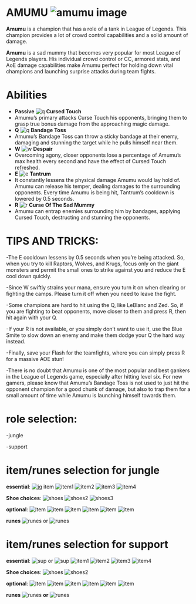 # AMUMU ![amumu image](https://static.wikia.nocookie.net/leagueoflegends/images/4/40/Amumu_OriginalSquare.png/revision/latest/scale-to-width-down/46?cb=20150402215322)
**Amumu** is a champion that has a role of a tank in League of Legends. This champion provides a lot of crowd control capabilities and a solid amount of damage.

**Amumu** is a sad mummy that becomes very popular for most League of Legends players. His individual crowd control or CC, armored stats, and AoE damage capabilities make Amumu perfect for holding down vital champions and launching surprise attacks during team fights.

# Abilities
- **Passive** ![q](https://static.wikia.nocookie.net/leagueoflegends/images/2/2d/Alistar_Triumphant_Roar.png/revision/latest?cb=20240906060904) **Cursed Touch** 
- Amumu’s primary attacks Curse Touch his opponents, bringing them to grasp true bonus damage from the approaching magic damage.
- **Q** ![q](https://static.wikia.nocookie.net/leagueoflegends/images/8/8b/Alistar_Pulverize.png/revision/latest?cb=20240906060746) **Bandage Toss**
- Amumu’s Bandage Toss can throw a sticky bandage at their enemy, damaging and stunning the target while he pulls himself near them.
- **W** ![w](https://static.wikia.nocookie.net/leagueoflegends/images/f/f6/Alistar_Headbutt.png/revision/latest?cb=20240906060715) **Despair**
- Overcoming agony, closer opponents lose a percentage of Amumu’s max health every second and have the effect of Cursed Touch refreshed.
- **E** ![e](https://static.wikia.nocookie.net/leagueoflegends/images/1/1c/Alistar_Trample.png/revision/latest?cb=20240906060838) **Tantrum**
- It constantly lessens the physical damage Amumu would lay hold of. Amumu can release his temper, dealing damages to the surrounding opponents. Every time Amumu is being hit, Tantrum’s cooldown is lowered by 0.5 seconds.
- **R** ![r](https://static.wikia.nocookie.net/leagueoflegends/images/6/62/Alistar_Unbreakable_Will.png/revision/latest?cb=20240906061000) **Curse Of The Sad Mummy**
- Amumu can entrap enemies surrounding him by bandages, applying Cursed Touch, destructing and stunning the opponents.
  
# TIPS AND TRICKS:
-The E cooldown lessens by 0.5 seconds when you’re being attacked. So, when you try to kill Raptors, Wolves, and Krugs, focus only on the giant monsters and permit the small ones to strike against you and reduce the E cool down quickly.

-Since W swiftly strains your mana, ensure you turn it on when clearing or fighting the camps. Please turn it off when you need to leave the fight.

-Some champions are hard to hit using the Q, like LeBlanc and Zed. So, if you are fighting to beat opponents, move closer to them and press R, then hit again with your Q.

-If your R is not available, or you simply don’t want to use it, use the Blue Smite to slow down an enemy and make them dodge your Q the hard way instead.

-Finally, save your Flash for the teamfights, where you can simply press R for a massive AOE stun!

-There is no doubt that Amumu is one of the most popular and best gankers in the League of Legends game, especially after hitting level six. For new gamers, please know that Amumu’s Bandage Toss is not used to just hit the opponent champion for a good chunk of damage, but also to trap them for a small amount of time while Amumu is launching himself towards them.

# role selection:
-jungle 

-support

# item/runes selection for jungle
**essential**: 
![jg item](https://static.wikia.nocookie.net/leagueoflegends/images/7/71/Mosstomper_Seedling_item.png/revision/latest/scale-to-width-down/40?cb=20221020013928) 
![item1](https://static.wikia.nocookie.net/leagueoflegends/images/f/fd/Liandry%27s_Torment_item.png/revision/latest/scale-to-width-down/40?cb=20201118211533) 
![item2](https://static.wikia.nocookie.net/leagueoflegends/images/0/0f/Sunfire_Aegis_item.png/revision/latest/scale-to-width-down/40?cb=20201028172304) 
![item3](https://static.wikia.nocookie.net/leagueoflegends/images/8/8f/Abyssal_Mask_item.png/revision/latest/scale-to-width-down/40?cb=20221019161205) 
![item4](https://static.wikia.nocookie.net/leagueoflegends/images/c/c7/Jak%27Sho%2C_The_Protean_item.png/revision/latest/scale-to-width-down/40?cb=20221019174444) 

**Shoe choices**:
![shoes](https://static.wikia.nocookie.net/leagueoflegends/images/b/be/Plated_Steelcaps_item.png/revision/latest/scale-to-width-down/40?cb=20201029223540) 
![shoes2](https://static.wikia.nocookie.net/leagueoflegends/images/9/96/Mercury%27s_Treads_item.png/revision/latest/scale-to-width-down/40?cb=20201027211544) 
![shoes3](https://static.wikia.nocookie.net/leagueoflegends/images/6/60/Sorcerer%27s_Shoes_item.png/revision/latest/scale-to-width-down/40?cb=20201118210136)

**optional**:
![item](https://static.wikia.nocookie.net/leagueoflegends/images/4/4f/Thornmail_item.png/revision/latest/scale-to-width-down/40?cb=20201029203655) 
![item](https://static.wikia.nocookie.net/leagueoflegends/images/c/cb/Kaenic_Rookern_item.png/revision/latest/scale-to-width-down/40?cb=20231207052304)
![item](https://static.wikia.nocookie.net/leagueoflegends/images/5/58/Frozen_Heart_item.png/revision/latest/scale-to-width-down/40?cb=20210904173935)
![item](https://static.wikia.nocookie.net/leagueoflegends/images/9/9f/Hollow_Radiance_item.png/revision/latest/scale-to-width-down/40?cb=20231207052019)
![item](https://static.wikia.nocookie.net/leagueoflegends/images/0/08/Randuin%27s_Omen_item.png/revision/latest/scale-to-width-down/40?cb=20201027213705)
![item](https://static.wikia.nocookie.net/leagueoflegends/images/e/e6/Unending_Despair_item.png/revision/latest/scale-to-width-down/40?cb=20231207052135)

**runes** ![runes](https://static.wikia.nocookie.net/leagueoflegends/images/2/20/Conqueror_rune.png/revision/latest/scale-to-width-down/52?cb=20180314225947) or ![runes](https://static.wikia.nocookie.net/leagueoflegends/images/c/ce/Aftershock_rune.png/revision/latest/scale-to-width-down/52?cb=20180319232450)

# item/runes selection for support
**essential**: 
![sup](https://static.wikia.nocookie.net/leagueoflegends/images/c/ce/Celestial_Opposition_item.png/revision/latest/scale-to-width-down/40?cb=20231122033459) or ![sup](https://static.wikia.nocookie.net/leagueoflegends/images/a/ad/Solstice_Sleigh_item.png/revision/latest/scale-to-width-down/40?cb=20231122033511)
![item1](https://static.wikia.nocookie.net/leagueoflegends/images/f/fd/Liandry%27s_Torment_item.png/revision/latest/scale-to-width-down/40?cb=20201118211533) 
![item2](https://static.wikia.nocookie.net/leagueoflegends/images/0/0f/Sunfire_Aegis_item.png/revision/latest/scale-to-width-down/40?cb=20201028172304) 
![item3](https://static.wikia.nocookie.net/leagueoflegends/images/8/8f/Abyssal_Mask_item.png/revision/latest/scale-to-width-down/40?cb=20221019161205) 
![item4](https://static.wikia.nocookie.net/leagueoflegends/images/c/c7/Jak%27Sho%2C_The_Protean_item.png/revision/latest/scale-to-width-down/40?cb=20221019174444) 

**Shoe choices**:
![shoes](https://static.wikia.nocookie.net/leagueoflegends/images/b/be/Plated_Steelcaps_item.png/revision/latest/scale-to-width-down/40?cb=20201029223540) 
![shoes2](https://static.wikia.nocookie.net/leagueoflegends/images/9/96/Mercury%27s_Treads_item.png/revision/latest/scale-to-width-down/40?cb=20201027211544) 

**optional**: 
![item](https://static.wikia.nocookie.net/leagueoflegends/images/4/4f/Thornmail_item.png/revision/latest/scale-to-width-down/40?cb=20201029203655) 
![item](https://static.wikia.nocookie.net/leagueoflegends/images/c/cb/Kaenic_Rookern_item.png/revision/latest/scale-to-width-down/40?cb=20231207052304)
![item](https://static.wikia.nocookie.net/leagueoflegends/images/5/58/Frozen_Heart_item.png/revision/latest/scale-to-width-down/40?cb=20210904173935)
![item](https://static.wikia.nocookie.net/leagueoflegends/images/9/9f/Hollow_Radiance_item.png/revision/latest/scale-to-width-down/40?cb=20231207052019)
![item](https://static.wikia.nocookie.net/leagueoflegends/images/0/08/Randuin%27s_Omen_item.png/revision/latest/scale-to-width-down/40?cb=20201027213705)
![item](https://static.wikia.nocookie.net/leagueoflegends/images/e/e6/Unending_Despair_item.png/revision/latest/scale-to-width-down/40?cb=20231207052135)

**runes** ![runes](https://static.wikia.nocookie.net/leagueoflegends/images/c/ce/Aftershock_rune.png/revision/latest/scale-to-width-down/52?cb=20180319232450) **or**
![runes](https://static.wikia.nocookie.net/leagueoflegends/images/0/03/Glacial_Augment_rune.png/revision/latest/scale-to-width-down/52?cb=20171126181603)
